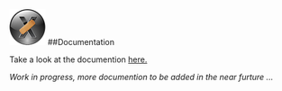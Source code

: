 ![MacPatch logo](../Images/MPLogo_64x64.png "Logo") ##Documentation

Take a look at the documention [here.](http://markdown.io/http://raw.github.com/SMSG-MAC-DEV/MacPatch/master/docs/index.txt "Docs")

*Work in progress, more documention to be added in the near furture ...*